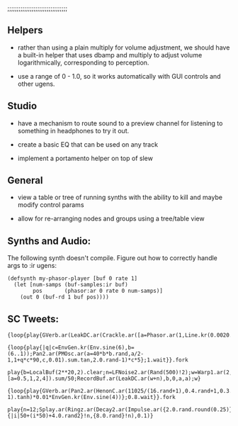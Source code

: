 ;;;;;;;;;;;;;;;;;;;;;;;;;;;;;;;;


## Helpers

* rather than using a plain multiply for volume adjustment, we should have
a built-in helper that uses dbamp and multiply to adjust volume logarithmically,
corresponding to perception.
 - use a range of 0 - 1.0, so it works automatically with GUI controls and other
   ugens.

## Studio

* have a mechanism to route sound to a preview channel for listening to
something in headphones to try it out.

* create a basic EQ that can be used on any track

* implement a portamento helper on top of slew

## General

* view a table or tree of running synths with the ability to kill and maybe
modify control params

* allow for re-arranging nodes and groups using a tree/table view

## Synths and Audio:

The following synth doesn't compile. Figure out how to correctly handle args to :ir ugens:

    (defsynth my-phasor-player [buf 0 rate 1]
      (let [num-samps (buf-samples:ir buf)
            pos       (phasor:ar 0 rate 0 num-samps)]
        (out 0 (buf-rd 1 buf pos))))



## SC Tweets:

    {loop{play{GVerb.ar(LeakDC.ar(Crackle.ar([a=Phasor.ar(1,Line.kr(0.0020.rand,0,9),0,1),a],0.5,0)))*0.05*EnvGen.kr(Env.sine(9))};5.wait}}.fork

    {loop{play{|q|c=EnvGen.kr(Env.sine(6),b=(6..1));Pan2.ar(PMOsc.ar(a=40*b*b.rand,a/2-1,1+q*c*90,c,0.01).sum.tan,2.0.rand-1)*c*5};1.wait}}.fork

    play{b=LocalBuf(2**20,2).clear;n=LFNoise2.ar(Rand(500)!2);w=Warp1.ar(2,b,n+1/2,[a=0.5,1,2,4]).sum/50;RecordBuf.ar(LeakDC.ar(w+n),b,0,a,a);w}

    {loop{play{GVerb.ar(Pan2.ar(HenonC.ar(11025/(16.rand+1),0.4.rand+1,0.3.rand),2.rand-1).tanh)*0.01*EnvGen.kr(Env.sine(4))};0.8.wait}}.fork

    play{n=12;Splay.ar(Ringz.ar(Decay2.ar(Impulse.ar({2.0.rand.round(0.25)}!n),0.01,0.1,0.1),{|i|50+(i*50)+4.0.rand2}!n,{8.0.rand}!n),0.1)}
